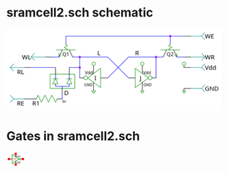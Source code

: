 # sramcell2.sch schematic
![sramcell2.sch](sramcell2.png)
# Gates in sramcell2.sch
[ ![not](not-sym.png) ](not.html)
